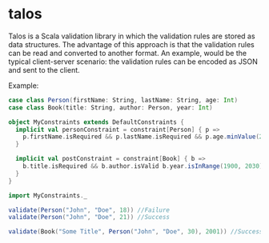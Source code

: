 # talos

Talos is a Scala validation library in which the validation rules are stored as data structures. The advantage of this 
approach is that the validation rules can be read and converted to another format. An example, would be the typical 
client-server scenario: the validation rules can be encoded as JSON and sent to the client.

Example:

```scala
case class Person(firstName: String, lastName: String, age: Int)
case class Book(title: String, author: Person, year: Int)
```

```scala
object MyConstraints extends DefaultConstraints {
  implicit val personConstraint = constraint[Person] { p =>
    p.firstName.isRequired && p.lastName.isRequired && p.age.minValue(21)
  }

  implicit val postConstraint = constraint[Book] { b =>
    b.title.isRequired && b.author.isValid b.year.isInRange(1900, 2030)
  }
}
```

```scala
import MyConstraints._

validate(Person("John", "Doe", 18)) //Failure
validate(Person("John", "Doe", 21)) //Success

validate(Book("Some Title", Person("John", "Doe", 30), 2001)) //Success
```
